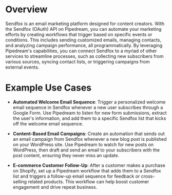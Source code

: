 # Overview

Sendfox is an email marketing platform designed for content creators. With the Sendfox (OAuth) API on Pipedream, you can automate your marketing efforts by creating workflows that trigger based on specific events or conditions. This includes sending customized emails, managing contacts, and analyzing campaign performance, all programmatically. By leveraging Pipedream's capabilities, you can connect Sendfox to a myriad of other services to streamline processes, such as collecting new subscribers from various sources, syncing contact lists, or triggering campaigns from external events.

# Example Use Cases

- **Automated Welcome Email Sequence**: Trigger a personalized welcome email sequence in Sendfox whenever a new user subscribes through a Google Form. Use Pipedream to listen for new form submissions, extract the user's information, and add them to a specific Sendfox list that kicks off the welcome email sequence.

- **Content-Based Email Campaigns**: Create an automation that sends out an email campaign from Sendfox whenever a new blog post is published on your WordPress site. Use Pipedream to watch for new posts on WordPress, then draft and send an email to your subscribers with the post content, ensuring they never miss an update.

- **E-commerce Customer Follow-Up**: After a customer makes a purchase on Shopify, set up a Pipedream workflow that adds them to a Sendfox list and triggers a follow-up email sequence for feedback or cross-selling related products. This workflow can help boost customer engagement and drive repeat business.
